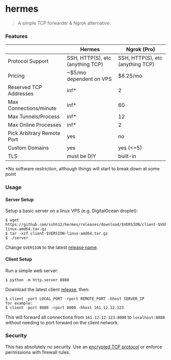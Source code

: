 # hermes

> A simple TCP forwarder & Ngrok alternative.

### Features

||Hermes|Ngrok (Pro) |
|--|--|--|
|Protocol Support| SSH, HTTP(S), etc (anything TCP) | SSH, HTTP(S), etc (anything TCP)|
| Pricing| ~$5/mo dependent on VPS | $8.25/mo |
|Reserved TCP Addresses| inf* | 2 |
|Max Connections/minute| inf* | 60|
|Max Tunnels/Process| inf* | 12|
|Max Online Processes| inf* | 2|
|Pick Arbitrary Remote Port| yes| no|
|Custom Domains| yes| yes (<=5)|
|TLS| must be DIY| built-in|

*No software restriction, although things will start to break down at some point

### Usage

#### Server Setup

Setup a basic server on a linux VPS (e.g. DigitalOcean droplet):

```
$ wget https://github.com/sshh12/hermes/releases/download/$VERSION/client-$VERSION-linux-amd64.tar.gz
$ tar -xzf client-$VERSION-linux-amd64.tar.gz
$ ./server
```

Change `$VERSION` to the latest [release name](https://github.com/sshh12/hermes/releases).

#### Client Setup

Run a simple web server:

```
$ python -m http.server 8080
```

Download the latest client [release](https://github.com/sshh12/hermes/releases), then:

```
$ client -port LOCAL_PORT -rport REMOTE_PORT -hhost SERVER_IP
for example:
$ client -port 8080 -rport 8000 -hhost 161.12.12.123
```

This will forward all connections from `161.12.12.123:8000` to `localhost:8080` without needing to port forward on the client network.

### Security

This has absolutely no security. Use an [encrypted TCP protocol](https://en.wikipedia.org/wiki/Transport_Layer_Security) or enforce permissions with firewall rules.